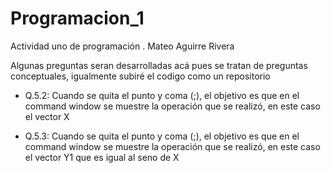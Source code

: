 # Programacion_1
Actividad uno de programación .
Mateo Aguirre Rivera

Algunas preguntas seran desarrolladas acá pues se tratan de preguntas conceptuales, igualmente subiré el codigo como un repositorio

- Q.5.2: Cuando se quita el punto y coma (;), el objetivo es que en el command window se muestre la operación que se realizó, en este caso el vector X

- Q.5.3: Cuando se quita el punto y coma (;), el objetivo es que en el command window se muestre la operación que se realizó, en este caso el vector Y1 que es igual al seno de X

